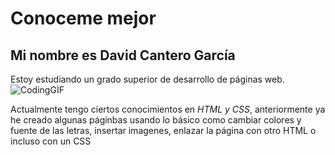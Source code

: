 # Conoceme mejor
## Mi nombre es David Cantero García
Estoy estudiando un grado superior de desarrollo de páginas web.![CodingGIF](https://github.com/user-attachments/assets/e13c32ca-1fc5-4f31-a566-afe9539b0dd6)

Actualmente tengo ciertos conocimientos en <i>HTML y CSS</i>, anteriormente ya he creado algunas páginbas usando lo básico como cambiar colores y fuente de las letras, insertar imagenes, enlazar la página con otro HTML o incluso con un CSS</H4>
